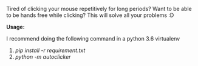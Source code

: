 Tired of clicking your mouse repetitively for long periods?
Want to be able to be hands free while clicking?
This will solve all your problems :D

**Usage:**

I recommend doing the following command in a python 3.6 virtualenv

1. *pip install -r requirement.txt*
2. *python -m autoclicker*

